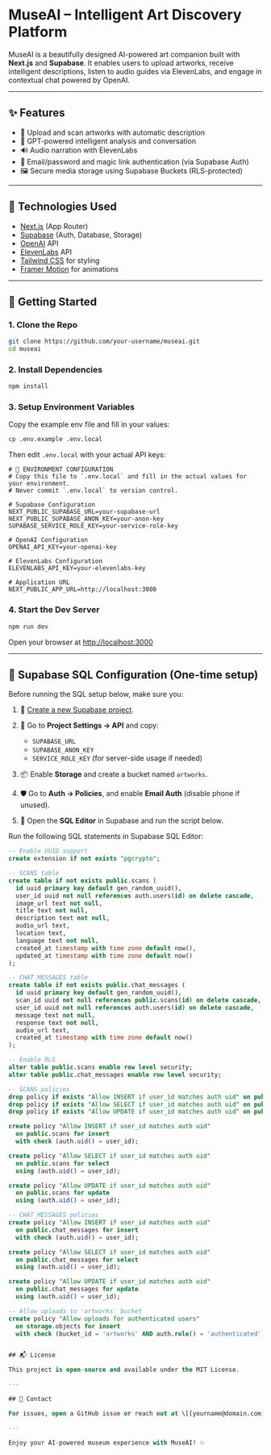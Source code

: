 # MuseAI – Intelligent Art Discovery Platform

MuseAI is a beautifully designed AI-powered art companion built with **Next.js** and **Supabase**. It enables users to upload artworks, receive intelligent descriptions, listen to audio guides via ElevenLabs, and engage in contextual chat powered by OpenAI.

---

## ✨ Features

* 🎨 Upload and scan artworks with automatic description
* 🧠 GPT-powered intelligent analysis and conversation
* 🔊 Audio narration with ElevenLabs
* 🔐 Email/password and magic link authentication (via Supabase Auth)
* 🖼️ Secure media storage using Supabase Buckets (RLS-protected)

---

## 🧪 Technologies Used

* [Next.js](https://nextjs.org/) (App Router)
* [Supabase](https://supabase.com/) (Auth, Database, Storage)
* [OpenAI](https://openai.com/) API
* [ElevenLabs](https://www.elevenlabs.io/) API
* [Tailwind CSS](https://tailwindcss.com/) for styling
* [Framer Motion](https://www.framer.com/motion/) for animations

---

## 🚀 Getting Started

### 1. Clone the Repo

```bash
git clone https://github.com/your-username/museai.git
cd museai
```

### 2. Install Dependencies

```bash
npm install
```

### 3. Setup Environment Variables

Copy the example env file and fill in your values:

```bash
cp .env.example .env.local
```

Then edit `.env.local` with your actual API keys:

```env
# 🔐 ENVIRONMENT CONFIGURATION
# Copy this file to `.env.local` and fill in the actual values for your environment.
# Never commit `.env.local` to version control.

# Supabase Configuration
NEXT_PUBLIC_SUPABASE_URL=your-supabase-url
NEXT_PUBLIC_SUPABASE_ANON_KEY=your-anon-key
SUPABASE_SERVICE_ROLE_KEY=your-service-role-key

# OpenAI Configuration
OPENAI_API_KEY=your-openai-key

# ElevenLabs Configuration
ELEVENLABS_API_KEY=your-elevenlabs-key

# Application URL
NEXT_PUBLIC_APP_URL=http://localhost:3000
```

### 4. Start the Dev Server

```bash
npm run dev
```

Open your browser at [http://localhost:3000](http://localhost:3000)

---

## 🧾 Supabase SQL Configuration (One-time setup)

Before running the SQL setup below, make sure you:

1. 🧱 [Create a new Supabase project](https://app.supabase.com/).
2. 🔑 Go to **Project Settings → API** and copy:

   * `SUPABASE_URL`
   * `SUPABASE_ANON_KEY`
   * `SERVICE_ROLE_KEY` (for server-side usage if needed)
3. 📦 Enable **Storage** and create a bucket named `artworks`.
4. 🛡️ Go to **Auth → Policies**, and enable **Email Auth** (disable phone if unused).
5. 🧪 Open the **SQL Editor** in Supabase and run the script below.

Run the following SQL statements in Supabase SQL Editor:

```sql
-- Enable UUID support
create extension if not exists "pgcrypto";

-- SCANS table
create table if not exists public.scans (
  id uuid primary key default gen_random_uuid(),
  user_id uuid not null references auth.users(id) on delete cascade,
  image_url text not null,
  title text not null,
  description text not null,
  audio_url text,
  location text,
  language text not null,
  created_at timestamp with time zone default now(),
  updated_at timestamp with time zone default now()
);

-- CHAT_MESSAGES table
create table if not exists public.chat_messages (
  id uuid primary key default gen_random_uuid(),
  scan_id uuid not null references public.scans(id) on delete cascade,
  user_id uuid not null references auth.users(id) on delete cascade,
  message text not null,
  response text not null,
  audio_url text,
  created_at timestamp with time zone default now()
);

-- Enable RLS
alter table public.scans enable row level security;
alter table public.chat_messages enable row level security;

-- SCANS policies
drop policy if exists "Allow INSERT if user_id matches auth uid" on public.scans;
drop policy if exists "Allow SELECT if user_id matches auth uid" on public.scans;
drop policy if exists "Allow UPDATE if user_id matches auth uid" on public.scans;

create policy "Allow INSERT if user_id matches auth uid"
  on public.scans for insert
  with check (auth.uid() = user_id);

create policy "Allow SELECT if user_id matches auth uid"
  on public.scans for select
  using (auth.uid() = user_id);

create policy "Allow UPDATE if user_id matches auth uid"
  on public.scans for update
  using (auth.uid() = user_id);

-- CHAT_MESSAGES policies
create policy "Allow INSERT if user_id matches auth uid"
  on public.chat_messages for insert
  with check (auth.uid() = user_id);

create policy "Allow SELECT if user_id matches auth uid"
  on public.chat_messages for select
  using (auth.uid() = user_id);

create policy "Allow UPDATE if user_id matches auth uid"
  on public.chat_messages for update
  using (auth.uid() = user_id);

-- Allow uploads to 'artworks' bucket
create policy "Allow uploads for authenticated users"
  on storage.objects for insert
  with check (bucket_id = 'artworks' AND auth.role() = 'authenticated');


## 📬 License

This project is open-source and available under the MIT License.

---

## 💬 Contact

For issues, open a GitHub issue or reach out at \[[yourname@domain.com](mailto:yourname@domain.com)].

---

Enjoy your AI-powered museum experience with MuseAI! ✨
